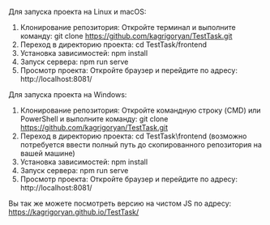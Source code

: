 Для запуска проекта на Linux и macOS:
1. Клонирование репозитория: Откройте терминал и выполните команду:
git clone https://github.com/kagrigoryan/TestTask.git
2. Переход в директорию проекта:
cd TestTask/frontend
3. Установка зависимостей:
npm install
4. Запуск сервера:
npm run serve
5. Просмотр проекта: Откройте браузер и перейдите по адресу:
http://localhost:8081/ 


Для запуска проекта на Windows:
1. Клонирование репозитория: Откройте командную строку (CMD) или PowerShell и выполните команду:
git clone https://github.com/kagrigoryan/TestTask.git
2. Переход в директорию проекта:
cd TestTask\frontend (возможно потребуется ввести полный путь до скопированного репозитория на вашей машине)
3. Установка зависимостей:
npm install
4. Запуск сервера:
npm run serve
5. Просмотр проекта: Откройте браузер и перейдите по адресу:
http://localhost:8081/ 

Вы так же можете посмотреть версию на чистом JS по адресу:
https://kagrigoryan.github.io/TestTask/